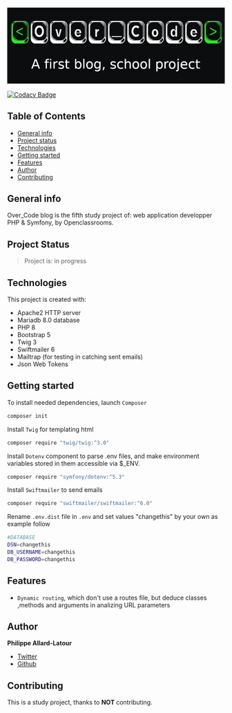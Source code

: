 ![Library logo](public/images/github/logo.jpg)

[![Codacy Badge](https://app.codacy.com/project/badge/Grade/f05cd994261045b99622abf7a8d7ccbf)](https://www.codacy.com/gh/phil-all/Portfolio-OCR-Projet5/dashboard?utm_source=github.com&utm_medium=referral&utm_content=phil-all/Portfolio-OCR-Projet5&utm_campaign=Badge_Grade)

## Table of Contents

-   [General info](#general-info)
-   [Project status](#project-status)
-   [Technologies](#technologies)
-   [Getting started](#getting-started)
-   [Features](#features)
-   [Author](#author)
-   [Contributing](#contributing)

## General info

Over_Code blog is the fifth study project of: web application developper PHP & Symfony, by Openclassrooms.

## Project Status

> Project is: in progress

## Technologies

This project is created with:

-   Apache2 HTTP server
-   Mariadb 8.0 database
-   PHP 8
-   Bootstrap 5
-   Twig 3
-   Swiftmailer 6
-   Mailtrap (for testing in catching sent emails)
-   Json Web Tokens

## Getting started

To install needed dependencies, launch `Composer`

```bash
composer init
```

Install `Twig` for templating html

```bash
composer require "twig/twig:^3.0"
```

Install `Dotenv` component to parse .env files, and make environment variables stored in them accessible via $\_ENV.

```bash
composer require "symfony/dotenv:^5.3"
```

Install `Swiftmailer` to send emails

```bash
composer require "swiftmailer/swiftmailer:^6.0"
```

Rename `.env.dist` file in `.env` and set values "changethis" by your own as example follow

```bash
#DATABASE
DSN=changethis
DB_USERNAME=changethis
DB_PASSWORD=changethis
```

## Features

-   `Dynamic routing`, which don't use a routes file, but deduce classes ,methods and arguments in analizing URL parameters

## Author

**Philippe Allard-Latour**

-   [Twitter](https://twitter.com/AllardLatour)
-   [Github](https://github.com/phil-all)

## Contributing

This is a study project, thanks to **NOT** contributing.
